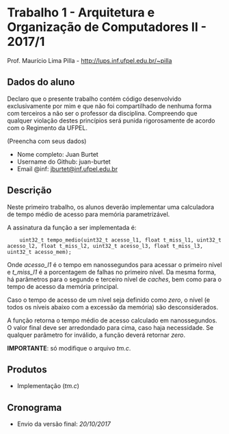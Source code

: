 # Trabalho 1 - Arquitetura e Organização de Computadores II - 2017/1
Prof. Maurício Lima Pilla - http://lups.inf.ufpel.edu.br/~pilla

## Dados do aluno

Declaro que o presente trabalho contém código desenvolvido exclusivamente por mim e que não foi compartilhado de nenhuma forma com terceiros a não ser o professor da disciplina. Compreendo que qualquer violação destes princípios será punida rigorosamente de acordo com o Regimento da UFPEL.

(Preencha com seus dados)

- Nome completo: Juan Burtet
- Username do Github: juan-burtet
- Email @inf: jburtet@inf.ufpel.edu.br

## Descrição

Neste primeiro trabalho, os alunos deverão implementar uma calculadora de tempo médio de acesso para memória parametrizável.

A assinatura da função a ser implementada é:

        uint32_t tempo_medio(uint32_t acesso_l1, float t_miss_l1, uint32_t acesso_l2, float t_miss_l2, uint32_t acesso_l3, float t_miss_l3, uint32_t acesso_mem);

Onde _acesso\_l1_ é o tempo em nanossegundos para acessar o primeiro nível e _t\_miss\_l1_ é a porcentagem de falhas no primeiro nível. Da mesma forma, há parâmetros para o segundo e terceiro nível de _caches_, bem como para o tempo de acesso da memória principal.

Caso o tempo de acesso de um nível seja definido como _zero_, o nível (e todos os níveis abaixo com a excessão da memória) são desconsiderados.

A função retorna o tempo médio de acesso calculado em nanossegundos. O valor final deve ser arredondado para cima, caso haja necessidade. Se qualquer parâmetro for inválido, a função deverá retornar _zero_.

__IMPORTANTE__: só modifique o arquivo _tm.c_.

## Produtos

* Implementação (*tm.c*)

## Cronograma

* Envio da versão final: _20/10/2017_
